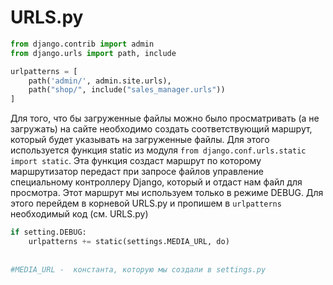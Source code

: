 # URLS.py

```python
from django.contrib import admin
from django.urls import path, include

urlpatterns = [
    path('admin/', admin.site.urls),
    path("shop/", include("sales_manager.urls"))
]
```

Для того, что бы загруженные файлы можно было просматривать (а не загружать) на сайте необходимо создать соответствующий маршрут, который будет указывать на загруженные файлы. Для этого используется функция static из модуля `from django.conf.urls.static import static`. Эта функция создаст маршрут по которому маршрутизатор передаст при запросе файлов управление специальному контроллеру Django, который и отдаст нам файл для просмотра. Этот маршрут мы используем только в режиме DEBUG.  Для этого перейдем в корневой URLS.py и пропишем в   `urlpatterns` необходимый код (см. URLS.py)

```python
if setting.DEBUG:
    urlpatterns += static(settings.MEDIA_URL, do)
    
    
#MEDIA_URL -  константа, которую мы создали в settings.py

```

